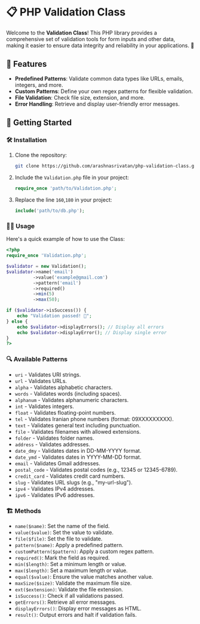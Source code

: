 # 📋 PHP Validation Class

Welcome to the **Validation Class**! This PHP library provides a comprehensive set of validation tools for form inputs and other data, making it easier to ensure data integrity and reliability in your applications. 🚀

## 🎯 Features

- **Predefined Patterns**: Validate common data types like URLs, emails, integers, and more.
- **Custom Patterns**: Define your own regex patterns for flexible validation.
- **File Validation**: Check file size, extension, and more.
- **Error Handling**: Retrieve and display user-friendly error messages.

## 🚀 Getting Started

### 🛠️ Installation

1. Clone the repository:
   ```bash
   git clone https://github.com/arashnasrivatan/php-validation-class.git
   ```
2. Include the `Validation.php` file in your project:
   ```php
   require_once 'path/to/Validation.php';
   ```

3. Replace the line `160`,`180` in your project:
   ```php
   include('path/to/db.php');
   ```

### 🧑‍💻 Usage

Here's a quick example of how to use the Class:

```php
<?php
require_once 'Validation.php';

$validator = new Validation();
$validator->name('email')
          ->value('example@gmail.com')
          ->pattern('email')
          ->required()
          ->min(5)
          ->max(50);

if ($validator->isSuccess()) {
    echo "Validation passed! 🎉";
} else {
    echo $validator->displayErrors(); // Display all errors
    echo $validator->displayError(); // Display single error
}
?>
```

### 🔍 Available Patterns

- `uri` - Validates URI strings.
- `url` - Validates URLs.
- `alpha` - Validates alphabetic characters.
- `words` - Validates words (including spaces).
- `alphanum` - Validates alphanumeric characters.
- `int` - Validates integers.
- `float` - Validates floating-point numbers.
- `tel` - Validates Iranian phone numbers (format: 09XXXXXXXXX).
- `text` - Validates general text including punctuation.
- `file` - Validates filenames with allowed extensions.
- `folder` - Validates folder names.
- `address` - Validates addresses.
- `date_dmy` - Validates dates in DD-MM-YYYY format.
- `date_ymd` - Validates dates in YYYY-MM-DD format.
- `email` - Validates Gmail addresses.
- `postal_code` - Validates postal codes (e.g., 12345 or 12345-6789).
- `credit_card` - Validates credit card numbers.
- `slug` - Validates URL slugs (e.g., "my-url-slug").
- `ipv4` - Validates IPv4 addresses.
- `ipv6` - Validates IPv6 addresses.

### 🏗️ Methods

- `name($name)`: Set the name of the field.
- `value($value)`: Set the value to validate.
- `file($file)`: Set the file to validate.
- `pattern($name)`: Apply a predefined pattern.
- `customPattern($pattern)`: Apply a custom regex pattern.
- `required()`: Mark the field as required.
- `min($length)`: Set a minimum length or value.
- `max($length)`: Set a maximum length or value.
- `equal($value)`: Ensure the value matches another value.
- `maxSize($size)`: Validate the maximum file size.
- `ext($extension)`: Validate the file extension.
- `isSuccess()`: Check if all validations passed.
- `getErrors()`: Retrieve all error messages.
- `displayErrors()`: Display error messages as HTML.
- `result()`: Output errors and halt if validation fails.
